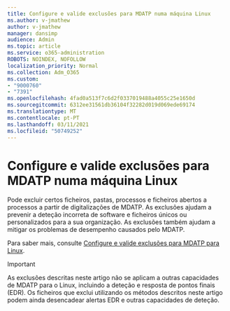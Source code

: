 ```yaml
---
title: Configure e valide exclusões para MDATP numa máquina Linux
ms.author: v-jmathew
author: v-jmathew
manager: dansimp
audience: Admin
ms.topic: article
ms.service: o365-administration
ROBOTS: NOINDEX, NOFOLLOW
localization_priority: Normal
ms.collection: Adm_O365
ms.custom:
- "9000760"
- "7391"
ms.openlocfilehash: 4fad0a513f7c6d2f0337019488a4055c25e1650d
ms.sourcegitcommit: 6312ee31561db36104f32282d019d069ede69174
ms.translationtype: MT
ms.contentlocale: pt-PT
ms.lasthandoff: 03/11/2021
ms.locfileid: "50749252"
---
```

# <a name="configure-and-validate-exclusions-for-mdatp-on-a-linux-machine"></a>Configure e valide exclusões para MDATP numa máquina Linux

Pode excluir certos ficheiros, pastas, processos e ficheiros abertos a processos a partir de digitalizações de MDATP. As exclusões ajudam a prevenir a deteção incorreta de software e ficheiros únicos ou personalizados para a sua organização. As exclusões também ajudam a mitigar os problemas de desempenho causados pelo MDATP.

Para saber mais, consulte [Configure e valide exclusões para MDATP para Linux](https://go.microsoft.com/fwlink/?linkid=2144517).

> [!IMPORTANT]
> As exclusões descritas neste artigo não se aplicam a outras capacidades de MDATP para o Linux, incluindo a deteção e resposta de pontos finais (EDR). Os ficheiros que exclui utilizando os métodos descritos neste artigo podem ainda desencadear alertas EDR e outras capacidades de deteção.
